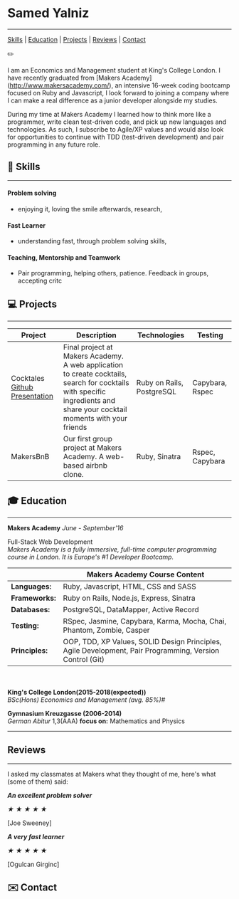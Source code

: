 # Samed Yalniz
----------
[Skills](#skills) | [Education](#education) | [Projects](#projects) | [Reviews](#reviews) | [Contact](#contact)

:pencil2: 


I am an Economics and Management student at King's College London. I have recently graduated from [Makers Academy] (http://www.makersacademy.com/), an intensive 16-week coding bootcamp focused on Ruby and Javascript, I look forward to joining a company where I can make a real difference as a junior developer alongside my studies.


During my time at Makers Academy I learned how to think more like a programmer, write clean test-driven code, and pick up new languages and technologies. As such, I subscribe to Agile/XP values and would also look for opportunities to continue with TDD (test-driven development) and pair programming in any future role.


## :book: <a name="skills">Skills</a>
------
#### Problem solving
- enjoying it, loving the smile afterwards, research, 

#### Fast Learner
- understanding fast, through problem solving skills, 

#### Teaching, Mentorship and Teamwork
- Pair programming, helping others, patience. Feedback in groups, accepting critc




## :computer: <a name="projects">Projects</a>
------------
| Project | Description | Technologies | Testing |
|---|---|---|---|
| Cocktales  [Github](https://github.com/Cocktales/cocktales) [Presentation](https://www.youtube.com/watch?v=ctKEx68N7DU)| Final project at Makers Academy. A web application to create cocktails, search for cocktails with specific ingredients and share your cocktail moments with your friends | Ruby on Rails, PostgreSQL | Capybara, Rspec |
| MakersBnB |  Our first group project at Makers Academy. A web-based airbnb clone. | Ruby, Sinatra | Rspec, Capybara |  

## :mortar_board: <a name="education">Education</a>
---------
**Makers Academy** _June - September'16_<br>

Full-Stack Web Development <br>
_Makers Academy is a fully immersive, full-time computer programming course in London. It is Europe's #1 Developer Bootcamp._

| | Makers Academy Course Content|
|---|---|
| **Languages:** | Ruby, Javascript, HTML, CSS and SASS |
| **Frameworks:** | Ruby on Rails, Node.js, Express, Sinatra |
| **Databases:** | PostgreSQL, DataMapper, Active Record |
| **Testing:** | RSpec, Jasmine, Capybara, Karma, Mocha, Chai, Phantom, Zombie, Casper
|**Principles:** | OOP, TDD, XP Values, SOLID Design Principles, Agile Development, Pair Programming, Version Control (Git)

<br> <br>
**King's College London(2015-2018(expected))**<br>
_BSc(Hons) Economics and Management (avg. 85%)#_ <br>

**Gymnasium Kreuzgasse (2006-2014)**<br>
_German Abitur_ 1,3(AAA)
**focus on:** Mathematics and Physics


----------


## <a name="reviews">Reviews</a>
------
I asked my classmates at Makers what they thought of me, here's what (some of them) said:

___An excellent problem solver___
<div class="rating" data-rate="2">
  <i class="star-1">★</i>
  <i class="star-2">★</i>
  <i class="star-3">★</i>
  <i class="star-4">★</i>
  <i class="star-5">★</i>
</div>

[Joe Sweeney]

___A very fast learner___
<div class="rating" data-rate="2">
  <i class="star-1">★</i>
  <i class="star-2">★</i>
  <i class="star-3">★</i>
  <i class="star-4">★</i>
  <i class="star-5">★</i>
</div>

[Ogulcan Girginc]



## :envelope: <a name="contact">Contact</a>

